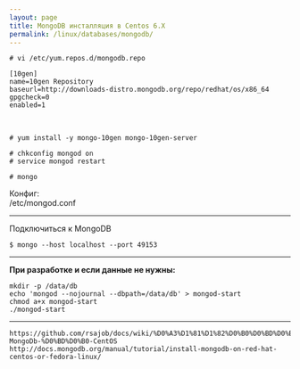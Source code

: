 ```yaml
---
layout: page
title: MongoDB инсталляция в Centos 6.X
permalink: /linux/databases/mongodb/
---
```




    # vi /etc/yum.repos.d/mongodb.repo

    [10gen]
    name=10gen Repository
    baseurl=http://downloads-distro.mongodb.org/repo/redhat/os/x86_64
    gpgcheck=0
    enabled=1


<br/>

    # yum install -y mongo-10gen mongo-10gen-server

    # chkconfig mongod on
    # service mongod restart

    # mongo


Конфиг:  
/etc/mongod.conf


____


Подключиться к MongoDB

    $ mongo --host localhost --port 49153

___


**При разработке и если данные не нужны:**

    mkdir -p /data/db
    echo 'mongod --nojournal --dbpath=/data/db' > mongod-start
    chmod a+x mongod-start
    ./mongod-start


____


    https://github.com/rsajob/docs/wiki/%D0%A3%D1%81%D1%82%D0%B0%D0%BD%D0%BE%D0%B2%D0%BA%D0%B0-MongoDb-%D0%BD%D0%B0-CentOS
    http://docs.mongodb.org/manual/tutorial/install-mongodb-on-red-hat-centos-or-fedora-linux/
